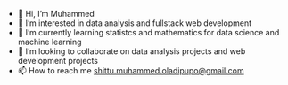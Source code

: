 - 👋 Hi, I’m Muhammed
- 👀 I’m interested in data analysis and fullstack web development
- 🌱 I’m currently learning statistcs and mathematics for data science and machine learning
- 💞️ I’m looking to collaborate on data analysis projects and web development projects
- 📫 How to reach me shittu.muhammed.oladipupo@gmail.com

<!---
shittu05/shittu05 is a ✨ special ✨ repository because its `README.md` (this file) appears on your GitHub profile.
You can click the Preview link to take a look at your changes.
--->
